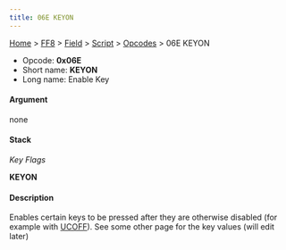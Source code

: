 ```yaml
---
title: 06E KEYON
---
```


[Home](/ff7-flat-wiki/Main%20Page.md) > [FF8](/ff7-flat-wiki/FF8.md) > [Field](/ff7-flat-wiki/FF8/Field.md) > [Script](/ff7-flat-wiki/FF8/Field/Script.md) > [Opcodes](/ff7-flat-wiki/FF8/Field/Script/Opcodes.md) > 06E KEYON

-   Opcode: **0x06E**
-   Short name: **KEYON**
-   Long name: Enable Key

#### Argument

none

#### Stack

  
*Key Flags*

**KEYON**

#### Description

Enables certain keys to be pressed after they are otherwise disabled
(for example with [UCOFF][]). See some other page for the key values
(will edit later)

  [UCOFF]: /ff7-flat-wiki/FF8/Script/Opcodes/04E%20UCOFF.md "wikilink"
